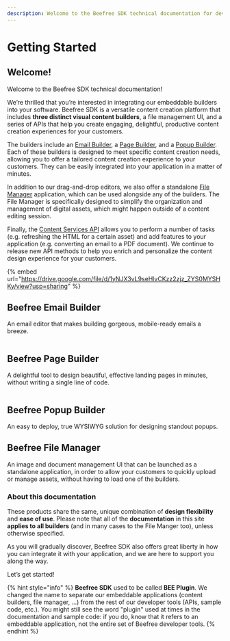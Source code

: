 ```yaml
---
description: Welcome to the Beefree SDK technical documentation for developers!
---
```


# Getting Started

## Welcome! <a href="#welcome" id="welcome"></a>

Welcome to the Beefree SDK technical documentation!

We’re thrilled that you’re interested in integrating our embeddable builders into your software. Beefree SDK is a versatile content creation platform that includes **three distinct visual content builders**, a file management UI, and a series of APIs that help you create engaging, delightful, productive content creation experiences for your customers.

The builders include an [Email Builder](email-builder.md), a [Page Builder](page-builder/), and a [Popup Builder](popup-builder/). Each of these builders is designed to meet specific content creation needs, allowing you to offer a tailored content creation experience to your customers. They can be easily integrated into your application in a matter of minutes.

In addition to our drag-and-drop editors, we also offer a standalone [File Manager](file-manager-application-overview.md) application, which can be used alongside any of the builders. The File Manager is specifically designed to simplify the organization and management of digital assets, which might happen outside of a content editing session.

Finally, the [Content Services API](content-services-api/) allows you to perform a number of tasks (e.g. refreshing the HTML for a certain asset) and add features to your application (e.g. converting an email to a PDF document). We continue to release new API methods to help you enrich and personalize the content design experience for your customers.

{% embed url="https://drive.google.com/file/d/1yNJX3vL9seHlvCKzz2zjz_ZYS0MYSHKy/view?usp=sharing" %}

## Beefree Email Builder

An email editor that makes building gorgeous, mobile-ready emails a breeze.

&#x20;

<figure><img src="https://docs.beefree.io/wp-content/uploads/2021/08/pagebuilder-e1629383020614.png" alt=""><figcaption></figcaption></figure>

## Beefree Page Builder

A delightful tool to design beautiful, effective landing pages in minutes, without writing a single line of code.

<figure><img src="https://docs.beefree.io/wp-content/uploads/2021/08/popupbuilder-e1629383038360.png" alt=""><figcaption></figcaption></figure>

## Beefree Popup Builder

An easy to deploy, true WYSIWYG solution for designing standout popups.

## Beefree File Manager

An image and document management UI that can be launched as a standalone application, in order to allow your customers to quickly upload or manage assets, without having to load one of the builders.

### About this documentation <a href="#about-this-documentation" id="about-this-documentation"></a>

These products share the same, unique combination of **design flexibility** and **ease of use**. Please note that all of the **documentation** in this site **applies to all builders** (and in many cases to the File Manger too), unless otherwise specified.

As you will gradually discover, Beefree SDK also offers great liberty in how you can integrate it with your application, and we are here to support you along the way.

Let’s get started!

{% hint style="info" %}
**Beefree SDK** used to be called **BEE Plugin**. We changed the name to separate our embeddable applications (content builders, file manager, ...) from the rest of our developer tools (APIs, sample code, etc.). You might still see the word "plugin" used at times in the documentation and sample code: if you do, know that it refers to an embeddable application, not the entire set of Beefree developer tools.
{% endhint %}

